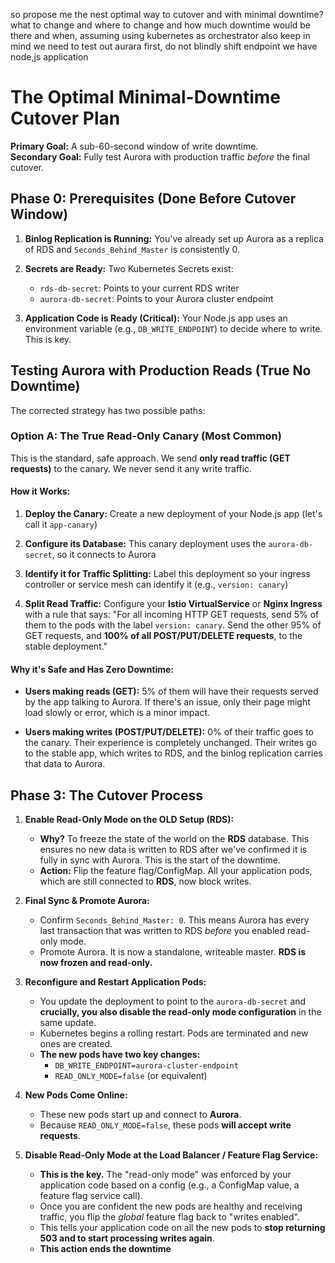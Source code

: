 so propose me the nest optimal way to cutover and with minimal downtime?
what to change and where to change and how much downtime would be there and when, assuming using kubernetes as orchestrator
also keep in mind we need to test out aurara first, do not blindly shift endpoint
we have node,js application

# The Optimal Minimal-Downtime Cutover Plan

**Primary Goal:** A sub-60-second window of write downtime.  
**Secondary Goal:** Fully test Aurora with production traffic *before* the final cutover.

## Phase 0: Prerequisites (Done Before Cutover Window)

1. **Binlog Replication is Running:** You've already set up Aurora as a replica of RDS and `Seconds_Behind_Master` is consistently 0.

2. **Secrets are Ready:** Two Kubernetes Secrets exist:
   - `rds-db-secret`: Points to your current RDS writer
   - `aurora-db-secret`: Points to your Aurora cluster endpoint

3. **Application Code is Ready (Critical):** Your Node.js app uses an environment variable (e.g., `DB_WRITE_ENDPOINT`) to decide where to write. This is key.

## Testing Aurora with Production Reads (True No Downtime)

The corrected strategy has two possible paths:

### Option A: The True Read-Only Canary (Most Common)

This is the standard, safe approach. We send **only read traffic (GET requests)** to the canary. We never send it any write traffic.

#### How it Works:

1. **Deploy the Canary:** Create a new deployment of your Node.js app (let's call it `app-canary`)

2. **Configure its Database:** This canary deployment uses the `aurora-db-secret`, so it connects to Aurora

3. **Identify it for Traffic Splitting:** Label this deployment so your ingress controller or service mesh can identify it (e.g., `version: canary`)

4. **Split Read Traffic:** Configure your **Istio VirtualService** or **Nginx Ingress** with a rule that says:
   "For all incoming HTTP GET requests, send 5% of them to the pods with the label `version: canary`. Send the other 95% of GET requests, and **100% of all POST/PUT/DELETE requests**, to the stable deployment."

#### Why it's Safe and Has Zero Downtime:

- **Users making reads (GET):** 5% of them will have their requests served by the app talking to Aurora. If there's an issue, only their page might load slowly or error, which is a minor impact.

- **Users making writes (POST/PUT/DELETE):** 0% of their traffic goes to the canary. Their experience is completely unchanged. Their writes go to the stable app, which writes to RDS, and the binlog replication carries that data to Aurora.

## Phase 3: The Cutover Process

1. **Enable Read-Only Mode on the OLD Setup (RDS):**
   - **Why?** To freeze the state of the world on the **RDS** database. This ensures no new data is written to RDS after we've confirmed it is fully in sync with Aurora. This is the start of the downtime.
   - **Action:** Flip the feature flag/ConfigMap. All your application pods, which are still connected to **RDS**, now block writes.

2. **Final Sync & Promote Aurora:**
   - Confirm `Seconds_Behind_Master: 0`. This means Aurora has every last transaction that was written to RDS *before* you enabled read-only mode.
   - Promote Aurora. It is now a standalone, writeable master. **RDS is now frozen and read-only.**

3. **Reconfigure and Restart Application Pods:**
   - You update the deployment to point to the `aurora-db-secret` and **crucially, you also disable the read-only mode configuration** in the same update.
   - Kubernetes begins a rolling restart. Pods are terminated and new ones are created.
   - **The new pods have two key changes:**
     - `DB_WRITE_ENDPOINT=aurora-cluster-endpoint`
     - `READ_ONLY_MODE=false` (or equivalent)

4. **New Pods Come Online:**
   - These new pods start up and connect to **Aurora**.
   - Because `READ_ONLY_MODE=false`, these pods **will accept write requests**.

5. **Disable Read-Only Mode at the Load Balancer / Feature Flag Service:**
   - **This is the key.** The "read-only mode" was enforced by your application code based on a config (e.g., a ConfigMap value, a feature flag service call).
   - Once you are confident the new pods are healthy and receiving traffic, you flip the *global* feature flag back to "writes enabled".
   - This tells your application code on all the new pods to **stop returning 503 and to start processing writes again**.
   - **This action ends the downtime**